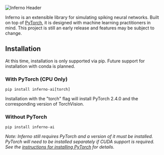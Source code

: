 ![Inferno Header](https://raw.githubusercontent.com/mdominijanni/inferno/dev/misc/assets/inferno-header-github.png)

Inferno is an extensible library for simulating spiking neural networks. Built on top of [PyTorch](https://github.com/pytorch/pytorch), it is designed with machine learning practitioners in mind. This project is still an early release and features may be subject to change.

## Installation
At this time, installation is only supported via pip. Future support for installation with conda is planned.

### With PyTorch (CPU Only)
```
pip install inferno-ai[torch]
```
Installation with the "torch" flag will install PyTorch 2.4.0 and the corresponding version of TorchVision.

### Without PyTorch
```
pip install inferno-ai
```
*Note: Inferno still requires PyTorch and a version of it must be installed. PyTorch will need to be installed separately if CUDA support is required. See the [instructions for installing PyTorch](https://pytorch.org/get-started/locally/) for details.*